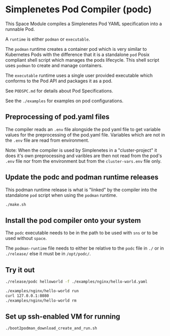 # Simplenetes Pod Compiler (podc)

This Space Module compiles a Simplenetes Pod YAML specification into a runnable Pod.

A `runtime` is either `podman` or `executable`.

The `podman` runtime creates a container pod which is very similar to Kubernetes Pods with the difference that it is a standalone `pod` Posix compliant shell script which manages the pods lifecycle. This shell script uses `podman` to create and manage containers.

The `executable` runtime uses a single user provided executable which conforms to the Pod API and packages it as a pod.

See `PODSPC.md` for details about Pod Specifications.

See the `./examples` for examples on pod configurations.

## Preprocessing of pod.yaml files
The compiler reads an `.env` file alongside the pod yaml file to get variable values for the preprocessing of the pod.yaml file. Variables which are not in the `.env` file are read from environment.

Note: When the compiler is used by Simplenetes in a "cluster-project" it does it's own preprocessing and varibles are then not read from the pod's `.env` file nor from the environment but from the `cluster-vars.env` file only.

## Update the podc and podman runtime releases

This podman runtime release is what is "linked" by the compiler into the standalone `pod` script when using the `podman` runtime.

```sh
./make.sh
```

## Install the pod compiler onto your system
The `podc` executable needs to be in the path to be used with `sns` or to be used without `space`.

The `podman-runtime` file needs to either be relative to the `podc` file in `./` or in `./release/` else it must be in `/opt/podc/`.

## Try it out
```sh
./release/podc helloworld -f ./examples/nginx/hello-world.yaml

./examples/nginx/hello-world run
curl 127.0.0.1:8080
./examples/nginx/hello-world rm
```

## Set up ssh-enabled VM for running
```sh
./boot2podman_download_create_and_run.sh
```
